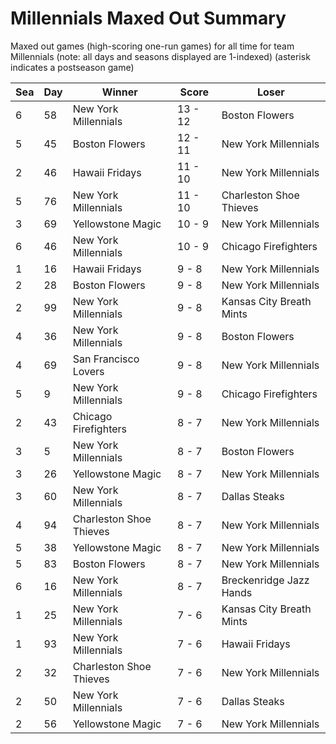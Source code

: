 # Millennials Maxed Out Summary



Maxed out games (high-scoring one-run games) for all time for team Millennials (note: all days and seasons displayed are 1-indexed) (asterisk indicates a postseason game)


| Sea | Day | Winner | Score | Loser | 
| ------ |------ |------ |------ |------ |
| 6 | 58 | New York Millennials | 13 - 12 | Boston Flowers | 
| 5 | 45 | Boston Flowers | 12 - 11 | New York Millennials | 
| 2 | 46 | Hawaii Fridays | 11 - 10 | New York Millennials | 
| 5 | 76 | New York Millennials | 11 - 10 | Charleston Shoe Thieves | 
| 3 | 69 | Yellowstone Magic | 10 - 9 | New York Millennials | 
| 6 | 46 | New York Millennials | 10 - 9 | Chicago Firefighters | 
| 1 | 16 | Hawaii Fridays | 9 - 8 | New York Millennials | 
| 2 | 28 | Boston Flowers | 9 - 8 | New York Millennials | 
| 2 | 99 | New York Millennials | 9 - 8 | Kansas City Breath Mints | 
| 4 | 36 | New York Millennials | 9 - 8 | Boston Flowers | 
| 4 | 69 | San Francisco Lovers | 9 - 8 | New York Millennials | 
| 5 | 9 | New York Millennials | 9 - 8 | Chicago Firefighters | 
| 2 | 43 | Chicago Firefighters | 8 - 7 | New York Millennials | 
| 3 | 5 | New York Millennials | 8 - 7 | Boston Flowers | 
| 3 | 26 | Yellowstone Magic | 8 - 7 | New York Millennials | 
| 3 | 60 | New York Millennials | 8 - 7 | Dallas Steaks | 
| 4 | 94 | Charleston Shoe Thieves | 8 - 7 | New York Millennials | 
| 5 | 38 | Yellowstone Magic | 8 - 7 | New York Millennials | 
| 5 | 83 | Boston Flowers | 8 - 7 | New York Millennials | 
| 6 | 16 | New York Millennials | 8 - 7 | Breckenridge Jazz Hands | 
| 1 | 25 | New York Millennials | 7 - 6 | Kansas City Breath Mints | 
| 1 | 93 | New York Millennials | 7 - 6 | Hawaii Fridays | 
| 2 | 32 | Charleston Shoe Thieves | 7 - 6 | New York Millennials | 
| 2 | 50 | New York Millennials | 7 - 6 | Dallas Steaks | 
| 2 | 56 | Yellowstone Magic | 7 - 6 | New York Millennials | 


